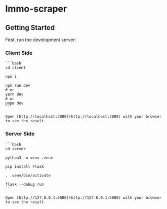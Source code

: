 # Immo-scraper

## Getting Started

First, run the development server:

### Client Side

    ```bash
    cd client

    npm i

    npm run dev
    # or
    yarn dev
    # or
    pnpm dev
    ```

    Open [http://localhost:3000](http://localhost:3000) with your browser to see the result.

### Server Side

    ```bash
    cd server

    python3 -m venv .venv

    pip install Flask

    . .venv/bin/activate

    flask --debug run
    ```

    Open [http://127.0.0.1:5000](http://127.0.0.1:5000) with your browser to see the result.
